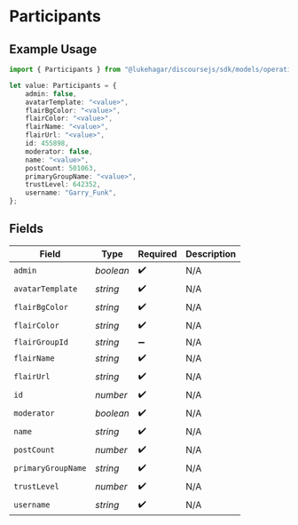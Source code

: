 # Participants

## Example Usage

```typescript
import { Participants } from "@lukehagar/discoursejs/sdk/models/operations";

let value: Participants = {
    admin: false,
    avatarTemplate: "<value>",
    flairBgColor: "<value>",
    flairColor: "<value>",
    flairName: "<value>",
    flairUrl: "<value>",
    id: 455898,
    moderator: false,
    name: "<value>",
    postCount: 501063,
    primaryGroupName: "<value>",
    trustLevel: 642352,
    username: "Garry_Funk",
};
```

## Fields

| Field              | Type               | Required           | Description        |
| ------------------ | ------------------ | ------------------ | ------------------ |
| `admin`            | *boolean*          | :heavy_check_mark: | N/A                |
| `avatarTemplate`   | *string*           | :heavy_check_mark: | N/A                |
| `flairBgColor`     | *string*           | :heavy_check_mark: | N/A                |
| `flairColor`       | *string*           | :heavy_check_mark: | N/A                |
| `flairGroupId`     | *string*           | :heavy_minus_sign: | N/A                |
| `flairName`        | *string*           | :heavy_check_mark: | N/A                |
| `flairUrl`         | *string*           | :heavy_check_mark: | N/A                |
| `id`               | *number*           | :heavy_check_mark: | N/A                |
| `moderator`        | *boolean*          | :heavy_check_mark: | N/A                |
| `name`             | *string*           | :heavy_check_mark: | N/A                |
| `postCount`        | *number*           | :heavy_check_mark: | N/A                |
| `primaryGroupName` | *string*           | :heavy_check_mark: | N/A                |
| `trustLevel`       | *number*           | :heavy_check_mark: | N/A                |
| `username`         | *string*           | :heavy_check_mark: | N/A                |